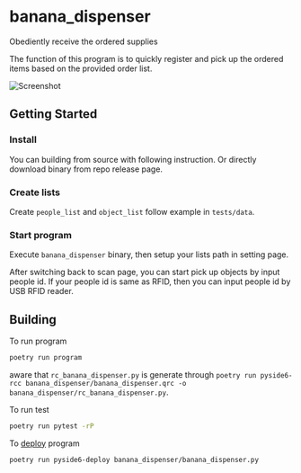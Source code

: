 # banana_dispenser

Obediently receive the ordered supplies

The function of this program is to quickly register and pick up the ordered items based on the provided order list.

![Screenshot](README.assets/Screenshot.png)

## Getting Started

### Install

You can building from source with following instruction. Or directly download binary from repo release page.

### Create lists

Create `people_list` and `object_list` follow example in `tests/data`.

### Start program

Execute `banana_dispenser` binary, then setup your lists path in setting page.

After switching back to scan page, you can start pick up objects by input people id. If your people id is same as RFID, then you can input people id by USB RFID reader.

## Building

To run program

```bash
poetry run program
```

aware that `rc_banana_dispenser.py` is generate through `poetry run pyside6-rcc banana_dispenser/banana_dispenser.qrc -o banana_dispenser/rc_banana_dispenser.py`.

To run test

```bash
poetry run pytest -rP
```

To [deploy](https://doc.qt.io/qtforpython-6/deployment/deployment-pyside6-deploy.html) program

```bash
poetry run pyside6-deploy banana_dispenser/banana_dispenser.py
```
